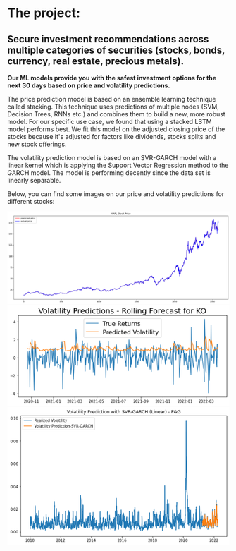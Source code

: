 The project:
=============
Secure investment recommendations across multiple categories of securities (stocks, bonds, currency, real estate, precious metals).
---------------
**Our ML models provide you with the safest investment options for the next 30 days based on price and volatility predictions.**

The price prediction model is based on an ensemble learning technique called stacking.
This technique uses predictions of multiple nodes (SVM, Decision Trees, RNNs etc.) and combines them to build a new, more robust model.
For our specific use case, we found that using a stacked LSTM model performs best. We fit this model on the adjusted closing price of the stocks because it's adjusted for factors like dividends, stocks splits and new stock offerings.

The volatility prediction model is based on an SVR-GARCH model with a linear kernel which is applying the Support Vector Regression method to the GARCH model. The model is performing decently since the data set is linearly separable.

Below, you can find some images on our price and volatility predictions for different stocks:

![Apple Stock Price Prediction](https://github.com/stefanzer0/hackaubg4.0/blob/73687e63b5e280d2deba7b229deaf1467d38648d/Apple%20Stock%20Price%20Prediction.png)
![Coca Cola Volatility Training](https://github.com/stefanzer0/hackaubg4.0/blob/f201cbd43b793c9f94ac324336eaab1d24c56fe6/Coca%20Cola%20Volatility%20Training.png)
![P&G Volatility Prediction](https://github.com/stefanzer0/hackaubg4.0/blob/f201cbd43b793c9f94ac324336eaab1d24c56fe6/P&G%20Volatility%20Prediction.png)
